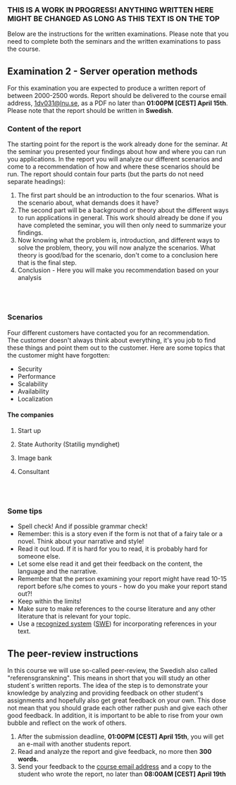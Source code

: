 ### THIS IS A WORK IN PROGRESS! ANYTHING WRITTEN HERE MIGHT BE CHANGED AS LONG AS THIS TEXT IS ON THE TOP

Below are the instructions for the written examinations. Please note that you need to complete both the seminars and the written examinations to pass the course.

## Examination 2 - Server operation methods
For this examination you are expected to produce a written report of between 2000-2500 words. Report should be delivered to the course email address, [1dv031@lnu.se](mailto:1dv031@lnu.se), as a PDF no later than **01:00PM [CEST] April 15th**. Please note that the report should be written in **Swedish**.

### Content of the report
The starting point for the report is the work already done for the seminar. At the seminar you presented your findings about how and where you can run you applications. In the report you will analyze our different scenarios and come to a recommendation of how and where these scenarios should be run.  The report should contain four parts (but the parts do not need separate headings):

1. The first part should be an introduction to the four scenarios. What is the scenario about, what demands does it have?
2. The second part will be a background or theory about the different ways to run applications in general. This work should already be done if you have completed the seminar, you will then only need to summarize your findings.
3. Now knowing what the problem is, introduction, and different ways to solve the problem, theory, you will now analyze the scenarios. What theory is good/bad for the scenario, don't come to a conclusion here that is the final step.
4. Conclusion - Here you will make you recommendation based on your analysis

<br/><br/>
### Scenarios
Four different customers have contacted you for an recommendation. <br />
The customer doesn't always think about everything, it's you job to find these things and point them out to the customer. Here are some topics that the customer might have forgotten:

* Security
* Performance
* Scalability
* Availability
* Localization

#### The companies
1. Start up

2. State Authority (Statilig myndighet)

3. Image bank

4. Consultant

<br/><br/>
### Some tips

* Spell check! And if possible grammar check!
* Remember: this is a story even if the form is not that of a fairy tale or a novel. Think about your narrative and style!
* Read it out loud. If it is hard for you to read, it is probably hard for someone else.
* Let some else read it and get their feedback on the content, the language and the narrative.
* Remember that the person examining your report might have read 10-15 report before s/he comes to yours - how do you make your report stand out?!
* Keep within the limits!
* Make sure to make references to the course literature and any other literature that is relevant for your topic.
* Use a [recognized system](https://lnu.se/en/library/Writing-and-referencing/referencing/) ([SWE](https://lnu.se/ub/skriva-och-referera/skriva-referenser/)) for incorporating references in your text.

## The peer-review instructions
In this course we will use so-called peer-review, the Swedish also called "referensgranskning". This means in short that you will study an other student´s written reports. The idea of the step is to demonstrate your knowledge by analyzing and providing feedback on other student's assignments and hopefully also get great feedback on your own. This dose not mean that you should grade each other rather push and give each other good feedback. In addition, it is important to be able to rise from your own bubble and reflect on the work of others.

1. After the submission deadline, **01:00PM [CEST] April 15th**, you will get an e-mail with another students report.
2. Read and analyze the report and give feedback, no more then **300 words.**
3. Send your feedback to the [course email address](mailto:1dv031@lnu.se) and a copy to the student who wrote the report, no later than **08:00AM [CEST] April 19th**
